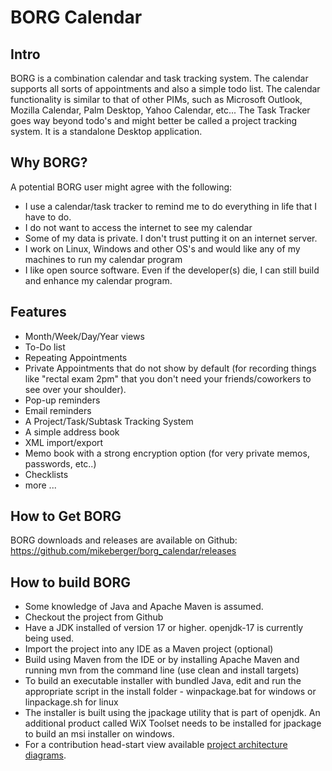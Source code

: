 # BORG Calendar

## Intro
BORG is a combination calendar and task tracking system. The calendar supports all sorts of appointments and also a simple todo list. The calendar functionality is similar to that of other PIMs, such as Microsoft Outlook, Mozilla Calendar, Palm Desktop, Yahoo Calendar, etc... The Task Tracker goes way beyond todo's and might better be called a project tracking system.
It is a standalone Desktop application.
## Why BORG?

A potential BORG user might agree with the following: 

* I use a calendar/task tracker to remind me to do everything in life that I have to do.
* I do not want to access the internet to see my calendar
* Some of my data is private. I don't trust putting it on an internet server.
* I work on Linux, Windows and other OS's and would like any of my machines to run my calendar program
* I like open source software. Even if the developer(s) die, I can still build and enhance my calendar program.

## Features
 
* Month/Week/Day/Year views
* To-Do list
* Repeating Appointments
* Private Appointments that do not show by default (for recording things like "rectal exam 2pm" that you don't need your friends/coworkers to see over your shoulder).
* Pop-up reminders
* Email reminders
* A Project/Task/Subtask Tracking System
* A simple address book
* XML import/export
* Memo book with a strong encryption option (for very private memos, passwords, etc..)
* Checklists
* more ...

## How to Get BORG
 
BORG downloads and releases are available on Github: https://github.com/mikeberger/borg_calendar/releases

## How to build BORG

* Some knowledge of Java and Apache Maven is assumed.
* Checkout the project from Github
* Have a JDK installed of version 17 or higher. openjdk-17 is currently being used.
* Import the project into any IDE as a Maven project (optional)
* Build using Maven from the IDE or by installing Apache Maven and running mvn from the command line (use clean and install targets)
* To build an executable installer with bundled Java, edit and run the appropriate script in the install folder - winpackage.bat for windows or linpackage.sh for linux
* The installer is built using the jpackage utility that is part of openjdk. An additional product called WiX Toolset needs to be installed for jpackage to build an msi installer on windows.
* For a contribution head-start view available [project architecture diagrams](https://sourcespy.com/github/mikebergerborgcalendar/).
